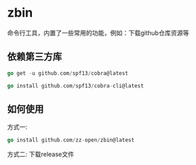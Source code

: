 # zbin
命令行工具，内置了一些常用的功能，例如：下载github仓库资源等

## 依赖第三方库
```go
go get -u github.com/spf13/cobra@latest

go install github.com/spf13/cobra-cli@latest
```

## 如何使用
方式一:
```go
go install github.com/zz-open/zbin@latest
```

方式二: 下载release文件